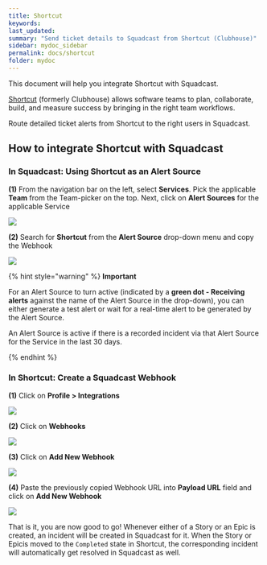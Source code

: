 ```yaml
---
title: Shortcut
keywords: 
last_updated: 
summary: "Send ticket details to Squadcast from Shortcut (Clubhouse)"
sidebar: mydoc_sidebar
permalink: docs/shortcut
folder: mydoc
---
```


This document will help you integrate Shortcut with Squadcast.

[Shortcut](https://shortcut.com/) (formerly Clubhouse) allows software teams to plan, collaborate, build, and measure success by bringing in the right team workflows.

Route detailed ticket alerts from Shortcut to the right users in Squadcast.

## How to integrate Shortcut with Squadcast

### In Squadcast: Using Shortcut as an Alert Source

**(1)** From the navigation bar on the left, select **Services**. Pick the applicable **Team** from the Team-picker on the top. Next, click on **Alert Sources** for the applicable Service

![](../../.gitbook/assets/alert\_source\_1.png)

**(2)** Search for **Shortcut** from the **Alert Source** drop-down menu and copy the Webhook

![](../../.gitbook/assets/shortcut\_1.png)

{% hint style="warning" %} 
<b>Important</b>
<p>For an Alert Source to turn active (indicated by a <b>green dot - Receiving alerts</b> against the name of the Alert Source in the drop-down), you can either generate a test alert or wait for a real-time alert to be generated by the Alert Source.</p>
<p>An Alert Source is active if there is a recorded incident via that Alert Source for the Service in the last 30 days.</p>
{% endhint %}

### In Shortcut: Create a Squadcast Webhook

**(1)** Click on **Profile > Integrations**

![](../../.gitbook/assets/shortcut\_2.png)

**(2)** Click on **Webhooks**

![](../../.gitbook/assets/shortcut\_3.png)

**(3)** Click on **Add New Webhook**

![](../../.gitbook/assets/shortcut\_4.png)

**(4)** Paste the previously copied Webhook URL into **Payload URL** field and click on **Add New Webhook**

![](../../.gitbook/assets/shortcut\_5.png)


That is it, you are now good to go! Whenever either of a Story or an Epic is created, an incident will be created in Squadcast for it. When the Story or Epicis moved to the `Completed` state in Shortcut, the corresponding incident will automatically get resolved in Squadcast as well.